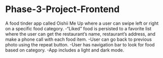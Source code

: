 # Phase-3-Project-Frontend
A food tinder app called Oishii Me Up where a user can swipe left or right on a specific food category.
-“Liked” food is persisted to a favorite list where the user can get the restaurant’s name, restaurant’s address, and make a phone call with each food item.
-User can go back to previous photo using the repeat button.
-User has navigation bar to look for food based on category.
-App includes a light and dark mode.

